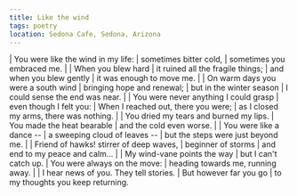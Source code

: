 ```yaml
---
title: Like the wind
tags: poetry
location: Sedona Cafe, Sedona, Arizona
---
```


| You were like the wind in my life:
| sometimes bitter cold,
| sometimes you embraced me.
|
| When you blew hard
| it ruined all the fragile things;
| and when you blew gently
| it was enough to move me.
|
| On warm days you were a south wind
| bringing hope and renewal;
| but in the winter season
| I could sense the end was near.
|
| You were never anything I could grasp
| even though I felt you:
| When I reached out, there you were;
| as I closed my arms, there was nothing.
|
| You dried my tears and burned my lips.
| You made the heat bearable
| and the cold even worse.
|
| You were like a dance --
| a sweeping cloud of leaves --
| but the steps were just beyond me.
|
| Friend of hawks! stirrer of deep waves,
| beginner of storms
| and end to my peace and calm...
|
| My wind-vane points the way
| but I can't catch up.
| You were always on the move:
| heading towards me, running away.
|
| I hear news of you.  They tell stories.
| But however far you go
| to my thoughts you keep returning.
